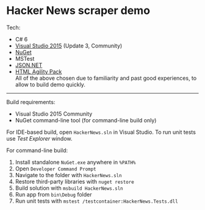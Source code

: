 # Hacker News scraper demo

Tech:
* C# 6
* [Visual Studio 2015](https://www.visualstudio.com/downloads/) (Update 3, Community)
* [NuGet](https://www.nuget.org)
* MSTest
* [JSON.NET](http://www.newtonsoft.com/json)
* [HTML Agility Pack](http://htmlagilitypack.codeplex.com)  
All of the above chosen due to familiarity and past good experiences, to allow to build demo quickly.

---

Build requirements:
* Visual Studio 2015 Community
* NuGet command-line tool (for command-line build only)

For IDE-based build, open `HackerNews.sln` in Visual Studio. To run unit tests use _Test Explorer_ window.

For command-line build:

1. Install standalone `NuGet.exe` anywhere in `%PATH%`
2. Open `Developer Command Prompt`
3. Navigate to the folder with `HackerNews.sln`
4. Restore third-party libraries with `nuget restore`
5. Build solution with `msbuild HackerNews.sln`
6. Run app from `bin\Debug` folder
7. Run unit tests with `mstest /testcontainer:HackerNews.Tests.dll`
